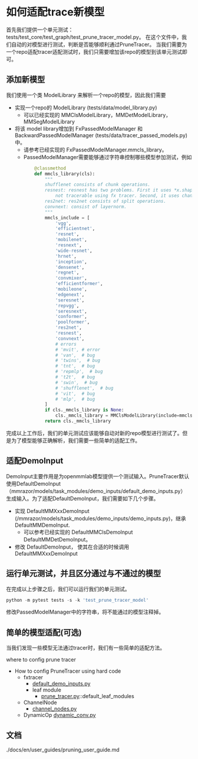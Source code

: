 # 如何适配trace新模型

首先我们提供一个单元测试：tests/test_core/test_graph/test_prune_tracer_model.py。
在这个文件中，我们自动的对模型进行测试，判断是否能够顺利通过PruneTracer。
当我们需要为一个repo适配tracer适配测试时，我们只需要增加该repo的模型到该单元测试即可。

## 添加新模型

我们使用一个类 ModelLibrary 来解析一个repo的模型，因此我们需要

- 实现一个repo的 ModelLibrary (tests/data/model_library.py)
  - 可以已经实现的 MMClsModelLibrary，MMDetModelLibrary，MMSegModelLibrary
- 将该 model library增加到 FxPassedModelManager 和 BackwardPassedModelManager (tests/data/tracer_passed_models.py) 中。
  - 请参考已经实现的 FxPassedModelManager.mmcls_library。
  - PassedModelManager需要能够通过字符串控制哪些模型参加测试，例如
    ```python
        @classmethod
        def mmcls_library(cls):
            """
            shufflenet consists of chunk operations.
            resnest: resnest has two problems. First it uses *x.shape() which is
                not tracerable using fx tracer. Second, it uses channel folding.
            res2net: res2net consists of split operations.
            convnext: consist of layernorm.
            """
            mmcls_include = [
                'vgg',
                'efficientnet',
                'resnet',
                'mobilenet',
                'resnext',
                'wide-resnet',
                'hrnet',
                'inception',
                'densenet',
                'regnet',
                'convmixer',
                'efficientformer',
                'mobileone',
                'edgenext',
                'seresnet',
                'repvgg',
                'seresnext',
                'conformer',
                'poolformer',
                'res2net',
                'resnest',
                'convnext',
                # errors
                # 'mvit', # error
                # 'van',  # bug
                # 'twins',  # bug
                # 'tnt',  # bug
                # 'repmlp',  # bug
                # 't2t',  # bug
                # 'swin',  # bug
                # 'shufflenet',  # bug
                # 'vit',  # bug
                # 'mlp',  # bug
            ]
            if cls._mmcls_library is None:
                cls._mmcls_library = MMClsModelLibrary(include=mmcls_include)
            return cls._mmcls_library
    ```

完成以上工作后，我们的单元测试应该能够自动对新的repo模型进行测试了。但是为了模型能够正确解析，我们需要一些简单的适配工作。

## 适配DemoInput

DemoInput主要作用是为openmmlab模型提供一个测试输入。PruneTracer默认使用DefaultDemoInput （mmrazor/models/task_modules/demo_inputs/default_demo_inputs.py） 生成输入。为了适配DefaultDemoInput，我们需要如下几个步骤。

- 实现 DefaultMMXxxDemoInput (/mmrazor/models/task_modules/demo_inputs/demo_inputs.py)，继承 DefaultMMDemoInput.
  - 可以参考已经实现的 DefaultMMClsDemoInput DefaultMMDetDemoInput。
- 修改 DefaultDemoInput， 使其在合适的时候调用 DefaultMMXxxDemoInput

## 运行单元测试，并且区分通过与不通过的模型

在完成以上步骤之后，我们可以运行我们的单元测试。

```python
python -m pytest tests -s -k 'test_prune_tracer_model'
```

修改PassedModelManager中的字符串，将不能通过的模型注释掉。

## 简单的模型适配(可选)

当我们发现一些模型无法通过tracer时，我们有一些简单的适配方法。

where to config prune tracer

- How to config PruneTracer using hard code
  - fxtracer
    - [default_demo_inputs.py](/mmrazor/models/task_modules/demo_inputs/default_demo_inputs.py)
    - leaf module
      - [prune_tracer.py](/mmrazor/models/task_modules/tracer/prune_tracer.py)::default_leaf_modules
  - ChannelNode
    - [channel_nodes.py](./mmrazor/structures/graph/channel_nodes.py)
  - DynamicOp
    [dynamic_conv.py](/mmrazor/models/architectures/dynamic_ops/bricks/dynamic_conv.py)

## 文档

./docs/en/user_guides/pruning_user_guide.md
